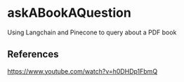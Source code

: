 # askABookAQuestion
Using Langchain and Pinecone to query about a PDF book

## References
https://www.youtube.com/watch?v=h0DHDp1FbmQ